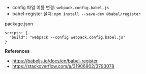 - config 파일 이름 변경: `webpack.config.babel.js`
- babel-register 설치: `npm install --save-dev @babel/register`

package.json
```
scripts: {
  "build": "webpack --config webpack.config.babel.js"  
}
```

**References**
- https://babeljs.io/docs/en/babel-register
- https://stackoverflow.com/a/31906902/3793078

